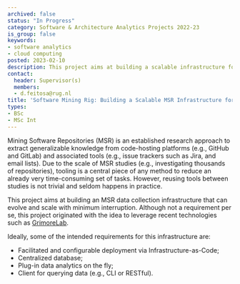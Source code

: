 ```yaml
---
archived: false
status: "In Progress"
category: Software & Architecture Analytics Projects 2022-23
is_group: false
keywords:
- software analytics
- cloud computing
posted: 2023-02-10
description: This project aims at building a scalable infrastructure for mining software projects.
contact:
  header: Supervisor(s)
  members:
  - d.feitosa@rug.nl
title: 'Software Mining Rig: Building a Scalable MSR Infrastructure for Research'
types:
- BSc
- MSc Int
---
```


Mining Software Repositories (MSR) is an established research approach to extract generalizable knowledge from code-hosting platforms (e.g., GitHub and GitLab) and associated tools (e.g., issue trackers such as Jira, and email lists). Due to the scale of MSR studies (e.g., investigating thousands of repositories), tooling is a central piece of any method to reduce an already very time-consuming set of tasks. However, reusing tools between studies is not trivial and seldom happens in practice.

This project aims at building an MSR data collection infrastructure that can evolve and scale with minimum interruption. Although not a requirement per se, this project originated with the idea to leverage recent technologies such as [GrimoreLab](https://github.com/chaoss/grimoirelab).

Ideally, some of the intended requirements for this infrastructure are:

- Facilitated and configurable deployment via Infrastructure-as-Code;
- Centralized database;
- Plug-in data analytics on the fly;
- Client for querying data (e.g., CLI or RESTful).
